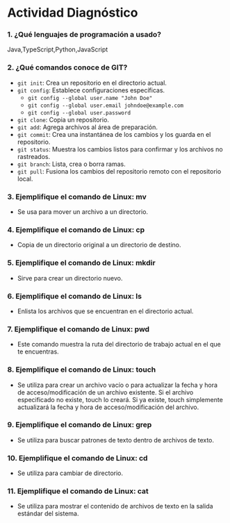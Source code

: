 # Actividad Diagnóstico


### 1. ¿Qué lenguajes de programación a usado?

Java,TypeScript,Python,JavaScript

### 2. ¿Qué comandos conoce de GIT?

- `git init`: Crea un repositorio en el directorio actual.
- `git config`: Establece configuraciones específicas.
  - `git config --global user.name "John Doe"`
  - `git config --global user.email johndoe@example.com`
  - `git config --global user.password`
- `git clone`: Copia un repositorio.
- `git add`: Agrega archivos al área de preparación.
- `git commit`: Crea una instantánea de los cambios y los guarda en el repositorio.
- `git status`: Muestra los cambios listos para confirmar y los archivos no rastreados.
- `git branch`: Lista, crea o borra ramas.
- `git pull`: Fusiona los cambios del repositorio remoto con el repositorio local.

### 3. Ejemplifique el comando de Linux: mv

- Se usa para mover un archivo a un directorio.

### 4. Ejemplifique el comando de Linux: cp

- Copia de un directorio original a un directorio de destino.

### 5. Ejemplifique el comando de Linux: mkdir

- Sirve para crear un directorio nuevo.
  
### 6. Ejemplifique el comando de Linux: ls

- Enlista los archivos que se encuentran en el directorio actual.
  
### 7. Ejemplifique el comando de Linux: pwd

- Este comando muestra la ruta del directorio de trabajo actual en el que te encuentras.
  
### 8. Ejemplifique el comando de Linux: touch

- Se utiliza para crear un archivo vacío o para actualizar la fecha y hora de acceso/modificación de un archivo existente. Si el archivo especificado no existe, touch lo creará. Si ya existe, touch simplemente actualizará la fecha y hora de acceso/modificación del archivo.
  
### 9. Ejemplifique el comando de Linux: grep

- Se utiliza para buscar patrones de texto dentro de archivos de texto.
  
### 10. Ejemplifique el comando de Linux: cd

- Se utiliza para cambiar de directorio.

### 11. Ejemplifique el comando de Linux: cat

- Se utiliza para mostrar el contenido de archivos de texto en la salida estándar del sistema.

